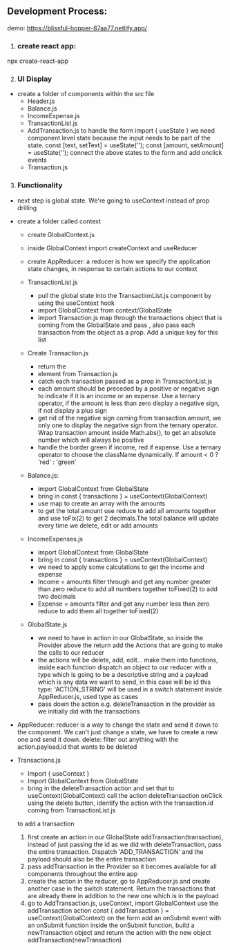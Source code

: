 ## Development Process:
demo: https://blissful-hopper-87aa77.netlify.app/

1. ### create react app:
npx create-react-app

2.  ### UI Display
- create a folder of components within the src file
    - Header.js
    - Balance.js
    - IncomeExpense.js
    - TransactionList.js
    - AddTransaction.js 
        to handle the form
        import { useState } we need component level state because the input needs to be part of the state.
        const [text, setText] = useState('');
        const [amount, setAmount] = useState('');
        connect the above states to the form and add onclick events
    - Transaction.js

3. ### Functionality 

- next step is global state. We're going to useContext instead of prop drilling

- create a folder called context
    - create GlobalContext.js
    - inside GlobalContext import createContext and useReducer
    - create AppReducer:
    a reducer is how we specify the application state changes, in response to certain actions to our context

    - TransactionList.js
        - pull the global state into the TransactionList.js component by using the useContext hook
        - import GlobalContext from context/GlobalState
        - import Transaction.js map through the transactions object that is coming from the GlobalState and pass <Transaction />, also pass each transaction from the object as a prop. Add a unique key for this list

    - Create Transaction.js
        - return the <li> element from  Transaction.js
        - catch each transaction passed as a prop in TransactionList.js
        - each amount should be preceded by a positive or negative sign to indicate if it is an income or an expense. Use a ternary  operator, if the amount is less than zero display a negative sign, if not display a plus sign
        - get rid of the negative sign coming from transaction.amount, we only one to display the negative sign from the ternary operator. 
        Wrap transaction amount inside Math.abs(), to get an absolute number which will always be positive
        - handle the border green if income, red if expense. Use a ternary operator to choose the className dynamically. If amount < 0 ? 'red' : 'green'

    - Balance.js:
        - import GlobalContext from GlobalState
        - bring in const { transactions } = useContext(GlobalContext)
        - use map to create an array with the amounts
        - to get the total amount use reduce to add all amounts together and use toFix(2) to get 2 decimals.The total balance will update every time we delete, edit or add amounts

    - IncomeExpenses.js
        - import GlobalContext from GlobalState
        - bring in const { transactions } = useContext(GlobalContext)
        - we need to apply some calculations to get the income and expense
        - Income = amounts
            filter through and get any number greater than zero
            reduce to add all numbers together
            toFixed(2) to add two decimals
        - Expense = amounts
            filter and get any number less than zero
            reduce to add them all together 
            toFixed(2)

    - GlobalState.js
        - we need to have in action in our GlobalState, so inside the Provider above the return add the Actions that are going to make the calls to our reducer
        - the actions will be delete, add, edit... make them into functions, 
        inside each function dispatch an object to our reducer with a type which is going to be a descriptive string and a payload which is any data we want to send, in this case will be id
        this type: 'ACTION_STRING' will be used in a switch statement inside AppReducer.js, used type as cases
        - pass down the action e.g. deleteTransaction in the provider as we initially did with the transactions

- AppReducer:
reducer is a way to change the state and send it down to the component. We can't just change a state, we have to create a new one and send it down.
 delete: filter out anything with the action.payload.id that wants to be deleted

- Transactions.js
    - Import { useContext }
    - Import GlobalContext from GlobalState
    - bring in the deleteTransaction action and set that to useContext(GlobalContext)
    call the action deleteTransaction onClick using the delete button, identify the action with the transaction.id coming from TransactionList.js

    to add a transaction
    1. first create an action in our GlobalState addTransaction(transaction), instead of just passing the id as we did with deleteTransaction, pass the entire transaction. Dispatch 'ADD_TRANSACTION' and the payload should also be the entire transaction
    2. pass addTransaction in the Provider so it becomes available for all components throughout the entire app
    3. create the action in the reducer, go to AppReducer.js and create another case in the switch statement. Return the transactions that are already there in addition to the new one which is in the payload
    4. go to AddTransaction.js, useContext, import GlobalContext
       use the addTransaction action 
       const { addTransaction } = useContext(GlobalContext)
       on the form add an onSubmit event with an onSubmit function
       inside the onSubmit function, build a newTransaction object and return the action with the new object addTransaction(newTransaction)
   
